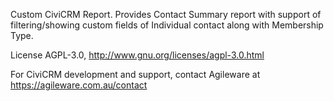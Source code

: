 Custom CiviCRM Report. Provides Contact Summary report with support of filtering/showing custom fields of Individual contact along with Membership Type.

License AGPL-3.0, http://www.gnu.org/licenses/agpl-3.0.html

For CiviCRM development and support, contact Agileware at https://agileware.com.au/contact
